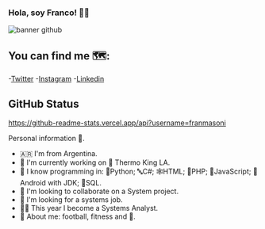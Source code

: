 ### Hola, soy Franco! 👨‍💻

![banner github](https://user-images.githubusercontent.com/70494412/115150239-ec218100-a03d-11eb-964d-dd37a9c24aa6.png)


## You can find me 🗺️:
-[Twitter](https://twitter.com/FranMasoni)
-[Instagram](https://www.instagram.com/franmasoni/)
-[Linkedin](https://www.linkedin.com/in/franco-masoni-9050141b0/)


## GitHub Status
https://github-readme-stats.vercel.app/api?username=franmasoni

Personal information 🥇.
- 🇦🇷 I'm from Argentina.
- 🔑 I'm currently working on 🥶 Thermo King LA.
- 🥬 I know programming in: 🐍Python; 🔤C#; 🕸️HTML; 🍪PHP; 📜JavaScript; 🤖Android with JDK; 📅SQL.
- 🧍  I'm looking to collaborate on a System project.
- 🔡 I'm looking for a systems job.
- 🧑‍💻 This year I become a Systems Analyst.
- 🤙 About me: football, fitness and 🎥.
